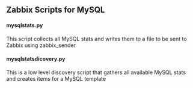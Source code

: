 ## Zabbix Scripts for MySQL ##

#### mysqlstats.py ####
This script collects all MySQL stats and writes them to a file to be sent to Zabbix using zabbix_sender

#### mysqlstatsdicovery.py ####
This is a low level discovery script that gathers all available MySQL stats and creates items for a MySQL template

